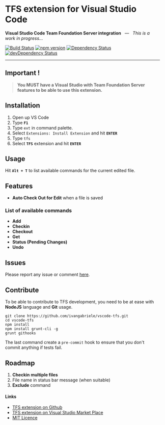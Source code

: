 # TFS extension for Visual Studio Code
**Visual Studio Code Team Foundation Server integration** _&nbsp; ― &nbsp; This is a work in progress..._

[![Build Status](https://travis-ci.org/ivangabriele/vscode-tfs.svg?branch=master)](https://travis-ci.org/ivangabriele/vscode-tfs)
[![npm version](https://badge.fury.io/js/vscode-tfs.svg)](https://badge.fury.io/js/vscode-tfs)
[![Dependency Status](https://david-dm.org/ivangabriele/vscode-tfs.svg)](https://david-dm.org/ivangabriele/vscode-tfs)
[![devDependency Status](https://david-dm.org/ivangabriele/vscode-tfs/dev-status.svg)](https://david-dm.org/ivangabriele/vscode-tfs#info=devDependencies)

---

## Important !

> **You MUST have a Visual Studio with Team Foundation Server features to be able to use this extension.**

## Installation

1. Open up VS Code
2. Type **`F1`**
3. Type `ext` in command palette.
4. Select `Extensions: Install Extension` and hit **`ENTER`**
5. Type `tfs`
6. Select **`TFS`** extension and hit **`ENTER`**

## Usage

Hit **`Alt + T`** to list available commands for the current edited file.

## Features

- **Auto Check Out for Edit** when a file is saved

### List of available commands

- **Add**
- **Checkin**
- **Checkout**
- **Get**
- **Status (Pending Changes)**
- **Undo**

## Issues

Please report any issue or comment [here](https://github.com/ivangabriele/vscode-tfs/issues).

## Contribute

To be able to contribute to TFS development, you need to be at ease with **NodeJS** language and **Git** usage.

    git clone https://github.com/ivangabriele/vscode-tfs.git
    cd vscode-tfs
    npm install
    npm install grunt-cli -g
    grunt githooks

The last command create a `pre-commit` hook to ensure that you don't commit anything if tests fail.

## Roadmap

1. **Checkin multiple files**
2. File name in status bar message (when suitable)
3. **Exclude** command

#### Links

- [TFS extension on Github](https://github.com/ivangabriele/vscode-tfs)
- [TFS extension on Visual Studio Market Place](https://marketplace.visualstudio.com/items/ivangabriele.vscode-tfs)
- [MIT Licence](https://github.com/ivangabriele/vscode-tfs/blob/master/LICENCE)
